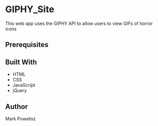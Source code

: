 # GIPHY_Site
This web app uses the GIPHY API to allow users to view GIFs of horror icons

## Prerequisites

## Built With
* HTML
* CSS
* JavaScript
* jQuery

## Author
Mark Powalisz
